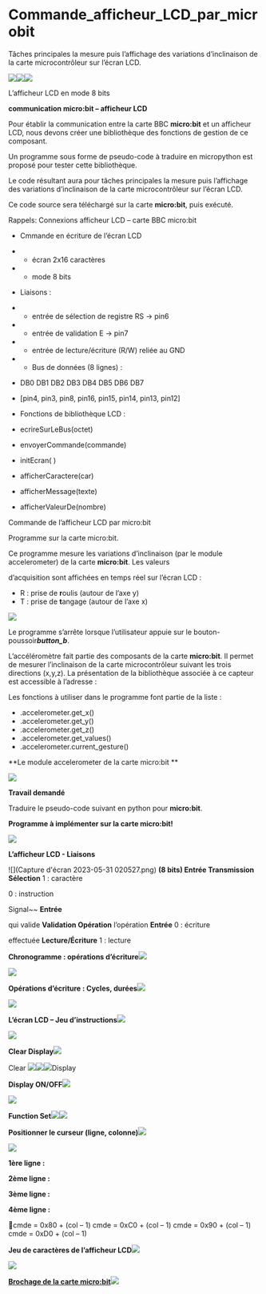 # Commande_afficheur_LCD_par_microbit
Tâches principales la mesure puis l’affichage des variations d’inclinaison de la carte microcontrôleur sur l’écran LCD.

![](Aspose.Words.6e5b452a-d00f-4a2a-807c-32b401569657.004.png)![](Aspose.Words.6e5b452a-d00f-4a2a-807c-32b401569657.005.png)![](Aspose.Words.6e5b452a-d00f-4a2a-807c-32b401569657.006.png)  



L’afficheur LCD en mode 8 bits



**communication micro:bit – afficheur LCD**

Pour établir la communication entre la carte BBC **micro:bit** et un afficheur LCD, nous devons créer une bibliothèque des fonctions de gestion de ce composant.

Un programme sous forme de pseudo-code à traduire en micropython est proposé pour tester cette bibliothèque.

Le code résultant aura pour tâches principales la mesure puis l’affichage des variations d’inclinaison de la carte microcontrôleur sur l’écran LCD.

Ce code source sera téléchargé sur la carte **micro:bit**, puis exécuté.

Rappels: Connexions afficheur LCD – carte BBC micro:bit

- Cmmande en écriture de l’écran LCD
- - écran 2x16 caractères
- - mode 8 bits



- Liaisons :
- - entrée de sélection de registre RS -> pin6
- - entrée de validation E  -> pin7
- - entrée de lecture/écriture (R/W) reliée au GND
- - Bus de données (8 lignes) :
- DB0   DB1   DB2   DB3    DB4    DB5    DB6    DB7
- [pin4, pin3, pin8, pin16, pin15, pin14, pin13, pin12] 
- Fonctions de bibliothèque LCD :
- ecrireSurLeBus(octet)
- envoyerCommande(commande)
- initEcran( )
- afficherCaractere(car)
- afficherMessage(texte)
- afficherValeurDe(nombre)


Commande de l’afficheur LCD par micro:bit

Programme sur la carte micro:bit.

Ce programme mesure les variations d’inclinaison (par le module accelerometer) de la carte **micro:bit**. Les valeurs

d’acquisition sont affichées en temps réel sur l’écran LCD :

- R : prise de **r**oulis (autour de l’axe y)
- T : prise de **t**angage (autour de l’axe x)

![](Aspose.Words.6e5b452a-d00f-4a2a-807c-32b401569657.008.jpeg)

Le programme s’arrête lorsque l’utilisateur appuie sur le bouton-poussoir***button\_b***.

L’accéléromètre fait partie des composants de la carte **micro:bit**. Il permet de mesurer l’inclinaison de la carte microcontrôleur suivant les trois directions (x,y,z). La présentation de la bibliothèque associée à ce capteur est accessible à l’adresse :



Les fonctions à utiliser dans le programme font partie de la liste :

- .accelerometer.get\_x()
- .accelerometer.get\_y()
- .accelerometer.get\_z()
- .accelerometer.get\_values()
- .accelerometer.current\_gesture()

 

**Le module accelerometer de la carte micro:bit **

![](Aspose.Words.6e5b452a-d00f-4a2a-807c-32b401569657.009.jpeg)

**Travail demandé**

Traduire le pseudo-code suivant en python pour **micro:bit**.


**Programme à implémenter sur la carte micro:bit!**

![](Aspose.Words.6e5b452a-d00f-4a2a-807c-32b401569657.010.jpeg)

**L’afficheur LCD - Liaisons**

![](Capture d'écran 2023-05-31 020527.png)
**(8 bits) Entrée  Transmission Sélection** 1 : caractère

0 : instruction

Signal~~  **Entrée**  

qui valide **Validation Opération** l’opération **Entrée**  0 : écriture

effectuée **Lecture/Écriture** 1 : lecture

**Chronogramme : opérations d’écriture![](Aspose.Words.6e5b452a-d00f-4a2a-807c-32b401569657.007.png)**

![](Aspose.Words.6e5b452a-d00f-4a2a-807c-32b401569657.016.jpeg)

<a name="_page9_x0.00_y0.00"></a>**Opérations d’écriture : Cycles, durées![](Aspose.Words.6e5b452a-d00f-4a2a-807c-32b401569657.007.png)**

![](Aspose.Words.6e5b452a-d00f-4a2a-807c-32b401569657.017.jpeg)

<a name="_page10_x0.00_y0.00"></a>**L’écran LCD – Jeu d’instructions![](Aspose.Words.6e5b452a-d00f-4a2a-807c-32b401569657.018.png)**

![](Aspose.Words.6e5b452a-d00f-4a2a-807c-32b401569657.019.jpeg)

**Clear Display![](Aspose.Words.6e5b452a-d00f-4a2a-807c-32b401569657.007.png)**

Clear  ![](Aspose.Words.6e5b452a-d00f-4a2a-807c-32b401569657.020.jpeg)![](Aspose.Words.6e5b452a-d00f-4a2a-807c-32b401569657.021.png)![](Aspose.Words.6e5b452a-d00f-4a2a-807c-32b401569657.022.png)Display 

**Display ON/OFF![](Aspose.Words.6e5b452a-d00f-4a2a-807c-32b401569657.007.png)**

![](Aspose.Words.6e5b452a-d00f-4a2a-807c-32b401569657.023.png)

**Function Set![](Aspose.Words.6e5b452a-d00f-4a2a-807c-32b401569657.007.png)![](Aspose.Words.6e5b452a-d00f-4a2a-807c-32b401569657.024.jpeg)**

**Positionner le curseur (ligne, colonne)![](Aspose.Words.6e5b452a-d00f-4a2a-807c-32b401569657.007.png)**

![](Aspose.Words.6e5b452a-d00f-4a2a-807c-32b401569657.025.jpeg)

**1ère ligne :**

**2ème ligne :**

**3ème ligne :**

**4ème ligne :**

cmde = 0x80 + (col – 1) cmde = 0xC0 + (col – 1) cmde = 0x90 + (col – 1) cmde = 0xD0 + (col – 1)

 

**Jeu de caractères de l’afficheur LCD![](Aspose.Words.6e5b452a-d00f-4a2a-807c-32b401569657.007.png)**

![](Aspose.Words.6e5b452a-d00f-4a2a-807c-32b401569657.026.jpeg)



[**Brochage de la carte micro:bit**](https://microbit.org/guide/python/)![](Aspose.Words.6e5b452a-d00f-4a2a-807c-32b401569657.027.png)


